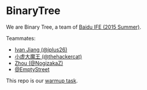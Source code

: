 # BinaryTree
We are Binary Tree, a team of [Baidu IFE (2015 Summer)](https://github.com/baidu-ife/ife/tree/master/2015_summer).

Teammates: 
* [Ivan Jiang (@iplus26)](https://github.com/iplus26)
* [小虚大魔王 (@thehackercat)](https://github.com/thehackercat)
* [Zhou (@NogizakaZ)](https://github.com/NogizakaZ)
* [@EmptyStreet](https://github.com/EmptyStreet)

This repo is our [warmup task](https://github.com/baidu-ife/ife/blob/master/2015_summer/task/warm_up.md).
